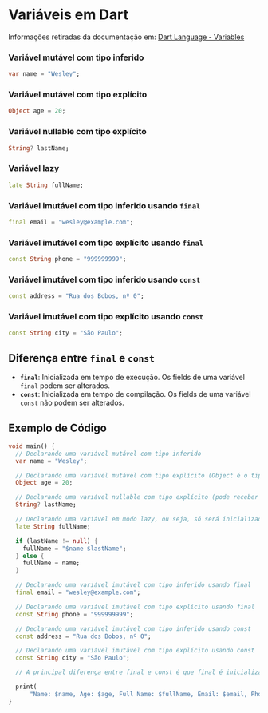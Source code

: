 # Variáveis em Dart

Informações retiradas da documentação em: [Dart Language - Variables](https://dart.dev/language/variables)

### Variável mutável com tipo inferido
```dart
var name = "Wesley";
```

### Variável mutável com tipo explícito
```dart
Object age = 20;
```

### Variável nullable com tipo explícito
```dart
String? lastName;
```

### Variável lazy
```dart
late String fullName;
```

### Variável imutável com tipo inferido usando `final`
```dart
final email = "wesley@example.com";
```

### Variável imutável com tipo explícito usando `final`
```dart
const String phone = "999999999";
```

### Variável imutável com tipo inferido usando `const`
```dart
const address = "Rua dos Bobos, nº 0";
```

### Variável imutável com tipo explícito usando `const`
```dart
const String city = "São Paulo";
```

## Diferença entre `final` e `const`

- **`final`**: Inicializada em tempo de execução. Os fields de uma variável `final` podem ser alterados.
- **`const`**: Inicializada em tempo de compilação. Os fields de uma variável `const` não podem ser alterados.


## Exemplo de Código

```dart
void main() {
  // Declarando uma variável mutável com tipo inferido
  var name = "Wesley";

  // Declarando uma variável mutável com tipo explícito (Object é o tipo mais genérico, todos os tipos herdam de Object menos Null)
  Object age = 20;

  // Declarando uma variável nullable com tipo explícito (pode receber valores "null" e "string")
  String? lastName;

  // Declarando uma variável em modo lazy, ou seja, só será inicializada quando for utilizada
  late String fullName;

  if (lastName != null) {
    fullName = "$name $lastName";
  } else {
    fullName = name;
  }

  // Declarando uma variável imutável com tipo inferido usando final
  final email = "wesley@example.com";

  // Declarando uma variável imutável com tipo explícito usando final
  const String phone = "999999999";

  // Declarando uma variável imutável com tipo inferido usando const
  const address = "Rua dos Bobos, nº 0";

  // Declarando uma variável imutável com tipo explícito usando const
  const String city = "São Paulo";

  // A principal diferença entre final e const é que final é inicializada em tempo de execução e const em tempo de compilação, além disso os fields de uma variável final podem ser alterados, já os de uma const não podem.

  print(
      "Name: $name, Age: $age, Full Name: $fullName, Email: $email, Phone: $phone, Address: $address, City: $city");
}
```